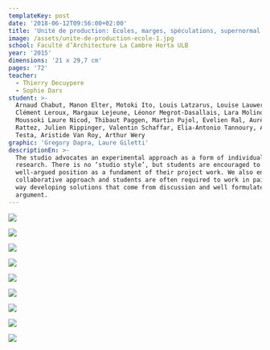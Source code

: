 ```yaml
---
templateKey: post
date: '2018-06-12T09:56:00+02:00'
title: 'Unité de production: Ecoles, marges, spéculations, supernormal'
image: /assets/unite-de-production-ecole-1.jpg
school: Faculté d’Architecture La Cambre Horta ULB
year: '2015'
dimensions: '21 x 29,7 cm'
pages: '72'
teacher:
  - Thierry Decuypere
  - Sophie Dars
student: >-
  Arnaud Chabut, Manon Elter, Motoki Ito, Louis Latzarus, Louise Lauwers,
  Clément Leroux, Margaux Lejeune, Léonor Megrot-Dasallais, Lara Molino, Claude
  Moussoki Laure Nicod, Thibaut Paggen, Martin Pujol, Evelien Ral, Aurèle
  Rattez, Julien Rippinger, Valentin Schaffar, Elia-Antonio Tannoury, Angelo
  Testa, Aristide Van Roy, Arthur Wery
graphic: 'Gregory Dapra, Laure Giletti'
descriptionEn: >-
  The studio advocates an experimental approach as a form of individual
  research. There is no ‘studio style’, but students are encouraged to develop a
  well-argued position as a fundament of their project work. We also encourage a
  collaborative approach and students are often required to work in pairs as a
  way developing solutions that come from discussion and well formulated
  argument.
---
```


![](/assets/unite-de-production-ecole-2.jpg)

![](/assets/unite-de-production-ecole-6.jpg)

![](/assets/unite-de-production-ecole-8.jpg)

![](/assets/unite-de-production-ecole-10.jpg)

![](/assets/unite-de-production-ecole-11.jpg)

![](/assets/unite-de-production-ecole-12.jpg)

![](/assets/unite-de-production-ecole-13.jpg)

![](/assets/unite-de-production-ecole-14.jpg)

![](/assets/unite-de-production-ecole-15.jpg)
